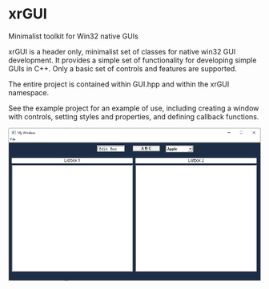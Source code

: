 # xrGUI
Minimalist toolkit for Win32 native GUIs

xrGUI is a header only, minimalist set of classes for native win32 GUI development. It provides a simple set of functionality for developing simple GUIs in C++. Only a basic set of controls and features are supported.

The entire project is contained within GUI.hpp and within the xrGUI namespace.

See the example project for an example of use, including creating a window with controls, setting styles and properties, and defining callback functions.

![Example GUI](https://github.com/alexranaldi/xrGUI/blob/main/screenshots/1.png?raw=true)

